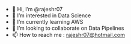 - 👋 Hi, I’m @rajeshr07
- 👀 I’m interested in Data Science
- 🌱 I’m currently learning AWS
- 💞️ I’m looking to collaborate on Data Pipelines
- 📫 How to reach me : rajeshr07@hotmail.com

<!---
rajeshr07/rajeshr07 is a ✨ special ✨ repository because its `README.md` (this file) appears on your GitHub profile.
You can click the Preview link to take a look at your changes.
--->
